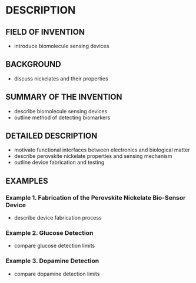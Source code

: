 # DESCRIPTION

## FIELD OF INVENTION

- introduce biomolecule sensing devices

## BACKGROUND

- discuss nickelates and their properties

## SUMMARY OF THE INVENTION

- describe biomolecule sensing devices
- outline method of detecting biomarkers

## DETAILED DESCRIPTION

- motivate functional interfaces between electronics and biological matter
- describe perovskite nickelate properties and sensing mechanism
- outline device fabrication and testing

## EXAMPLES

### Example 1. Fabrication of the Perovskite Nickelate Bio-Sensor Device

- describe device fabrication process

### Example 2. Glucose Detection

- compare glucose detection limits

### Example 3. Dopamine Detection

- compare dopamine detection limits

